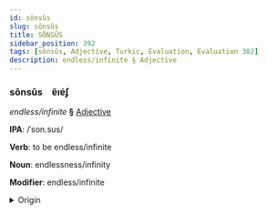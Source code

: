 ```yaml
---
id: sônsûs
slug: sônsûs
title: SÔNSÛS
sidebar_position: 392
tags: [sônsûs, Adjective, Turkic, Evaluation, Evaluation 302]
description: endless/infinite § Adjective
---
```


### sônsûs&emsp;<span kind="abugida">ɐ̃ıɐ́ʄ</span>

*endless/infinite* **§** [Adjective](../../tags/Adjective)

**IPA**: /ˈson.sus/

**Verb**: to be endless/infinite

**Noun**: endlessness/infinity

**Modifier**: endless/infinite

<details>
    <summary>Origin</summary>
    Turkish sonsuz /sɔn.súz/<br/>
    <em>Turkic Language Family</em>
</details>